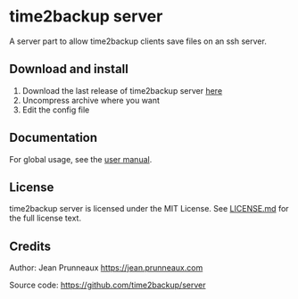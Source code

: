 # time2backup server
A server part to allow time2backup clients save files on an ssh server.

## Download and install
1. Download the last release of time2backup server [here](https://github.com/time2backup/server/releases)
2. Uncompress archive where you want
3. Edit the config file

## Documentation
For global usage, see the [user manual](docs/user_manual.md).

## License
time2backup server is licensed under the MIT License. See [LICENSE.md](LICENSE.md) for the full license text.

## Credits
Author: Jean Prunneaux https://jean.prunneaux.com

Source code: https://github.com/time2backup/server
